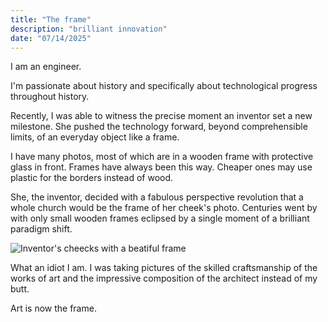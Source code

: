 ```yaml
---
title: "The frame"
description: "brilliant innovation"
date: "07/14/2025"
---
```


I am an engineer.

I'm passionate about history and specifically about technological progress throughout history.

Recently, I was able to witness the precise moment an inventor set a new milestone. She pushed the technology forward, beyond comprehensible limits, of an everyday object like a frame.

I have many photos, most of which are in a wooden frame with protective glass in front. Frames have always been this way. Cheaper ones may use plastic for the borders instead of wood.

She, the inventor, decided with a fabulous perspective revolution that a whole church would be the frame of her cheek's photo. Centuries went by with only small wooden frames eclipsed by a single moment of a brilliant paradigm shift.

![Inventor's cheecks with a beatiful frame](/images/posts/TheFramePhotoCensored.jpg)

What an idiot I am. I was taking pictures of the skilled craftsmanship of the works of art and the impressive composition of the architect instead of my butt.

Art is now the frame.
